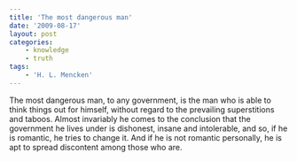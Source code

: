 ```yaml
---
title: 'The most dangerous man'
date: '2009-08-17'
layout: post
categories:
    - knowledge
    - truth
tags:
    - 'H. L. Mencken'
---
```


The most dangerous man, to any government, is the man who is able to think things out for himself, without regard to the prevailing superstitions and taboos. Almost invariably he comes to the conclusion that the government he lives under is dishonest, insane and intolerable, and so, if he is romantic, he tries to change it. And if he is not romantic personally, he is apt to spread discontent among those who are.